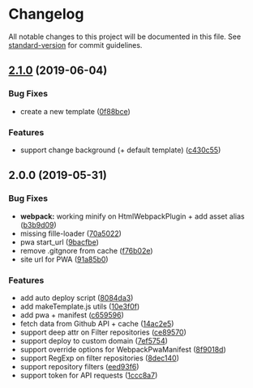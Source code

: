 # Changelog

All notable changes to this project will be documented in this file. See [standard-version](https://github.com/conventional-changelog/standard-version) for commit guidelines.

## [2.1.0](https://github.com/GPortfolio/GPortfolio/compare/v2.0.0...v2.1.0) (2019-06-04)


### Bug Fixes

* create a new template ([0f88bce](https://github.com/GPortfolio/GPortfolio/commit/0f88bce))


### Features

* support change background (+ default template) ([c430c55](https://github.com/GPortfolio/GPortfolio/commit/c430c55))



## 2.0.0 (2019-05-31)


### Bug Fixes

* **webpack:** working minify on HtmlWebpackPlugin + add asset alias ([b3b9d09](https://github.com/GPortfolio/GPortfolio/commit/b3b9d09))
* missing fille-loader ([70a5022](https://github.com/GPortfolio/GPortfolio/commit/70a5022))
* pwa start_url ([9bacfbe](https://github.com/GPortfolio/GPortfolio/commit/9bacfbe))
* remove .gitgnore from cache ([f76b02e](https://github.com/GPortfolio/GPortfolio/commit/f76b02e))
* site url for PWA ([91a85b0](https://github.com/GPortfolio/GPortfolio/commit/91a85b0))


### Features

* add auto deploy script ([8084da3](https://github.com/GPortfolio/GPortfolio/commit/8084da3))
* add makeTemplate.js utils ([10e3f0f](https://github.com/GPortfolio/GPortfolio/commit/10e3f0f))
* add pwa + manifest ([c659596](https://github.com/GPortfolio/GPortfolio/commit/c659596))
* fetch data from Github API + cache ([14ac2e5](https://github.com/GPortfolio/GPortfolio/commit/14ac2e5))
* support deep attr on Filter repositories ([ce89570](https://github.com/GPortfolio/GPortfolio/commit/ce89570))
* support deploy to custom domain ([7ef5754](https://github.com/GPortfolio/GPortfolio/commit/7ef5754))
* support override options for WebpackPwaManifest ([8f9018d](https://github.com/GPortfolio/GPortfolio/commit/8f9018d))
* support RegExp on filter repositories ([8dec140](https://github.com/GPortfolio/GPortfolio/commit/8dec140))
* support repository filters ([eed93f6](https://github.com/GPortfolio/GPortfolio/commit/eed93f6))
* support token for API requests ([1ccc8a7](https://github.com/GPortfolio/GPortfolio/commit/1ccc8a7))
